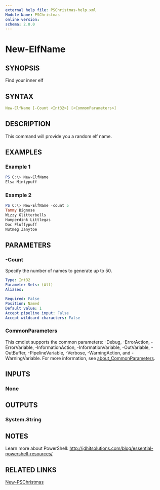 ```yaml
---
external help file: PSChristmas-help.xml
Module Name: PSChristmas
online version:
schema: 2.0.0
---
```


# New-ElfName

## SYNOPSIS

Find your inner elf

## SYNTAX

```yaml
New-ElfName [-Count <Int32>] [<CommonParameters>]
```

## DESCRIPTION

This command will provide you a random elf name.

## EXAMPLES

### Example 1

```powershell
PS C:\> New-ElfName
Elsa Mintypuff
```

### Example 2

```powershell
PS C:\> New-ElfName -count 5
Tammy Bignose
Wizzy Glitterbells
Humperdink Littlegas
Doc Fluffypuff
Nutmeg Zanytoe
```

## PARAMETERS

### -Count

Specify the number of names to generate up to 50.

```yaml
Type: Int32
Parameter Sets: (All)
Aliases:

Required: False
Position: Named
Default value: 1
Accept pipeline input: False
Accept wildcard characters: False
```

### CommonParameters

This cmdlet supports the common parameters: -Debug, -ErrorAction, -ErrorVariable, -InformationAction, -InformationVariable, -OutVariable, -OutBuffer, -PipelineVariable, -Verbose, -WarningAction, and -WarningVariable. For more information, see [about_CommonParameters](http://go.microsoft.com/fwlink/?LinkID=113216).

## INPUTS

### None

## OUTPUTS

### System.String

## NOTES

Learn more about PowerShell: http://jdhitsolutions.com/blog/essential-powershell-resources/

## RELATED LINKS

[New-PSChristmas]()
